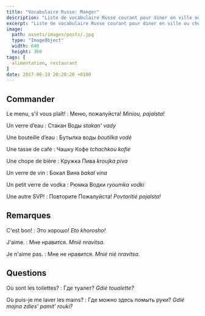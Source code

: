 ```yaml
---
title: "Vocabulaire Russe: Manger"
description: "Liste de vocabulaire Russe courant pour diner en ville ou cher l'habitant."
excerpt: "Liste de vocabulaire Russe courant pour diner en ville ou cher l'habitant."
image:
  path: assets/images/posts/.jpg
  type: "ImageObject"
  width: 640
  height: 360
tags: [
  alimentation, restaurant
]
date: 2017-06-19 20:20:20 +0100
---
```


## Commander

Le menu, s'il vous plaît!
: Меню, пожалуйста!
*Miniou, pajalsta!*

Un verre d’eau
: Стакан Воды
*stakan' vady*

Une bouteille d’eau
: Бутылка воды
*boutilka vodè*

Une tasse de café
: Чашку Кофе
*tchachkou kofie*

Une chope de bière
: Кружка Пива
*kroujka pivа*

Un verre de vin
: Бокал Вина
*bakal vinа*

Un petit verre de vodka
: Рюмка Водки
*ryoumka vodki*

Une autre SVP!
: Повторите Пожалуйста!
*Povtaritié pojalsta!*


## Remarques

C'est bon!
: Это хорошо!
*Eto khorosho!*

J'aime.
: Мне нравится.
*Mnié nravitsa.*

Je n'aime pas.
: Мне не нравится.
*Mnié nié nravitsa.*


## Questions

Où sont les toilettes?
: Где туалет?
*Gdié toualette?*

Où puis-je me laver les mains?
: Где можно здесь помыть руки?
*Gdié mojna zdies' pamit' rouki?*
